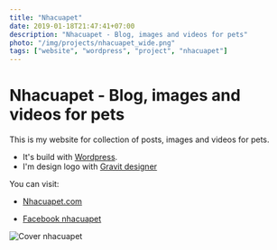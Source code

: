 ```yaml
---
title: "Nhacuapet"
date: 2019-01-18T21:47:41+07:00
description: "Nhacuapet - Blog, images and videos for pets"
photo: "/img/projects/nhacuapet_wide.png"
tags: ["website", "wordpress", "project", "nhacuapet"]
---
```

# Nhacuapet - Blog, images and videos for pets

This is my website for collection of posts, images and videos for pets.

- It's build with [Wordpress](https://wordpress.org).
- I'm design logo with [Gravit designer](https://designer.gravit.io/)

You can visit: 

- [Nhacuapet.com](https://nhacuapet.com)

- [Facebook nhacuapet](https://www.facebook.com/nhacuapet/)

![Cover nhacuapet](/img/projects/nhacuapet_wide.png)